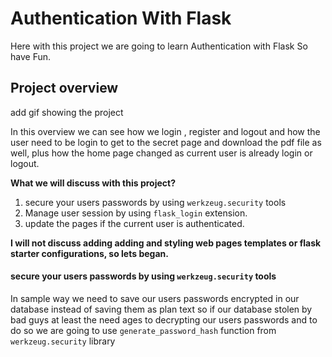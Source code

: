 # Authentication With Flask
Here with this project we are going to learn Authentication with Flask So have Fun.

## Project overview

add gif showing the project

In this overview we can see how we login , register and logout and how the user need to be login to get to the secret page and download the pdf file as well, plus how the home page changed as current user is already login or logout.

**What we will discuss with this project?**

1. secure your users passwords by using `werkzeug.security` tools 
2. Manage user session by using `flask_login`  extension.
3. update the pages if the current user is authenticated.

**I will not discuss adding adding and styling web pages templates or flask starter configurations, so lets began.**

#### secure your users passwords by using `werkzeug.security` tools 

In sample way we need to save our users passwords encrypted in our database instead of saving them as plan text so if our database stolen by bad guys at least the need ages to decrypting our users passwords and to do so we are going to use `generate_password_hash` function from `werkzeug.security` library 
